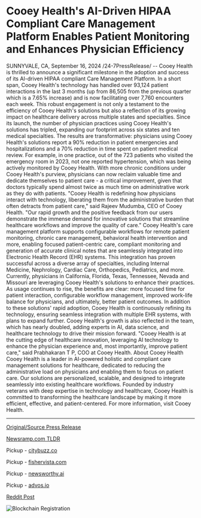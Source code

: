 # Cooey Health's AI-Driven HIPAA Compliant Care Management Platform Enables Patient Monitoring and Enhances Physician Efficiency

SUNNYVALE, CA, September 16, 2024 /24-7PressRelease/ -- Cooey Health is thrilled to announce a significant milestone in the adoption and success of its AI-driven HIPAA compliant Care Management Platform. In a short span, Cooey Health's technology has handled over 93,124 patient interactions in the last 3 months (up from 86,505 from the previous quarter which is a 7.65% increase) and is now facilitating over 7,760 encounters each week. This robust engagement is not only a testament to the efficiency of Cooey Health's solutions but also a reflection of its growing impact on healthcare delivery across multiple states and specialties.  Since its launch, the number of physician practices using Cooey Health's solutions has tripled, expanding our footprint across six states and ten medical specialties. The results are transformative: physicians using Cooey Health's solutions report a 90% reduction in patient emergencies and hospitalizations and a 70% reduction in time spent on patient medical review. For example, in one practice, out of the 723 patients who visited the emergency room in 2023, not one reported hypertension, which was being actively monitored by Cooey Health. With more chronic conditions under Cooey Health's purview, physicians can now reclaim valuable time and dedicate themselves to patient care - a critical improvement, given that doctors typically spend almost twice as much time on administrative work as they do with patients.  "Cooey Health is redefining how physicians interact with technology, liberating them from the administrative burden that often detracts from patient care," said Rajeev Mudumba, CEO of Cooey Health. "Our rapid growth and the positive feedback from our users demonstrate the immense demand for innovative solutions that streamline healthcare workflows and improve the quality of care."  Cooey Health's care management platform supports configurable workflows for remote patient monitoring, chronic care management, behavioral health intervention and more, enabling focused patient-centric care, compliant monitoring and generation of accurate clinical notes that are seamlessly integrated into Electronic Health Record (EHR) systems. This integration has proven successful across a diverse array of specialties, including Internal Medicine, Nephrology, Cardiac Care, Orthopedics, Pediatrics, and more.  Currently, physicians in California, Florida, Texas, Tennessee, Nevada and Missouri are leveraging Cooey Health's solutions to enhance their practices. As usage continues to rise, the benefits are clear: more focused time for patient interaction, configurable workflow management, improved work-life balance for physicians, and ultimately, better patient outcomes.  In addition to these solutions' rapid adoption, Cooey Health is continuously refining its technology, ensuring seamless integration with multiple EHR systems, with plans to expand further. Cooey Health's growth is also reflected in the team, which has nearly doubled, adding experts in AI, data science, and healthcare technology to drive their mission forward.  "Cooey Health is at the cutting edge of healthcare innovation, leveraging AI technology to enhance the physician experience and, most importantly, improve patient care," said Prabhakaran T P, COO at Cooey Health.  About Cooey Health  Cooey Health is a leader in AI-powered holistic and compliant care management solutions for healthcare, dedicated to reducing the administrative load on physicians and enabling them to focus on patient care. Our solutions are personalized, scalable, and designed to integrate seamlessly into existing healthcare workflows. Founded by industry veterans with deep expertise in technology and healthcare, Cooey Health is committed to transforming the healthcare landscape by making it more efficient, effective, and patient-centered. For more information, visit Cooey Health. 

---

[Original/Source Press Release](https://www.24-7pressrelease.com/press-release/514296/cooey-healths-ai-driven-hipaa-compliant-care-management-platform-enables-patient-monitoring-and-enhances-physician-efficiency)
                    

[Newsramp.com TLDR](https://newsramp.com/curated-news/cooey-health-s-ai-driven-care-management-platform-achieves-milestone-success/05f48daf079ae23af768a5db9c04f175) 


Pickup - [citybuzz.co](https://citybuzz.co/2024/09/16/cooey-health-s-ai-platform-revolutionizes-patient-care-management)

Pickup - [fishervista.com](https://fishervista.com/en/cooey-health-s-ai-platform-revolutionizes-patient-care-and-physician-efficiency/20246840)

Pickup - [newsworthy.ai](https://newsworthy.ai/curated/ai-driven-care-management-platform-revolutionizes-patient-monitoring-and-physician-efficiency/20246840)

Pickup - [advos.io](https://advos.io/en/cooey-health-s-ai-platform-revolutionizes-patient-care-management/20246840)
 



[Reddit Post](https://www.reddit.com/r/HealthCareNewsInfo/comments/1fhyl5c/cooey_healths_aidriven_care_management_platform/) 



![Blockchain Registration](https://cdn.newsramp.app/24-7PressRelease/qrcode/249/16/oxenvA_x.webp)